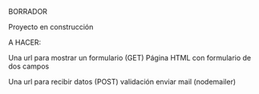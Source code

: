 BORRADOR

Proyecto en construcción

A HACER:

Una url para mostrar un formulario (GET)
Página HTML con formulario de dos campos

Una url para recibir datos (POST)
validación
enviar mail (nodemailer)